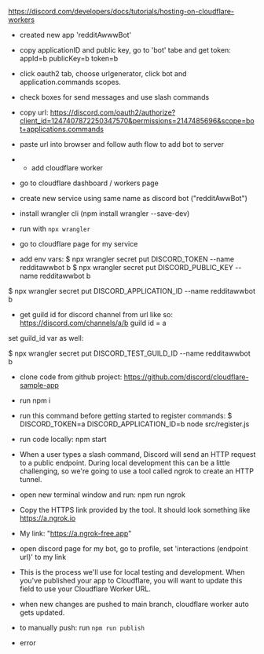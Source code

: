 https://discord.com/developers/docs/tutorials/hosting-on-cloudflare-workers
- created new app 'redditAwwwBot'
- copy applicationID and public key, go to 'bot' tabe and get token:
appId=b
publicKey=b
token=b

- click oauth2 tab, choose urlgenerator, click bot and application.commands scopes.
- check boxes for send messages and use slash commands
- copy url:
https://discord.com/oauth2/authorize?client_id=1247407872250347570&permissions=2147485696&scope=bot+applications.commands

- paste url into browser and follow auth flow to add bot to server

- - add cloudflare worker
- go to cloudflare dashboard / workers page
- create new service using same name as discord bot ("redditAwwBot")
- install wrangler cli (npm install wrangler --save-dev)
- run with `npx wrangler`

- go to cloudflare page for my service
- add env vars:
$ npx wrangler secret put DISCORD_TOKEN --name redditawwbot
    b
$ npx wrangler secret put DISCORD_PUBLIC_KEY --name redditawwbot
    b

$ npx wrangler secret put DISCORD_APPLICATION_ID --name redditawwbot
    b

- get guild id for discord channel from url like so:
https://discord.com/channels/a/b
guild id = a

set guild_id var as well:

$ npx wrangler secret put DISCORD_TEST_GUILD_ID --name redditawwbot
    b

- clone code from github project:
    https://github.com/discord/cloudflare-sample-app

- run npm i

- run this command before getting started to register commands:
$ DISCORD_TOKEN=a
DISCORD_APPLICATION_ID=b node src/register.js

- run code locally: npm start
- When a user types a slash command, Discord will send an HTTP request to a public endpoint. During local development this can be a little challenging, so we're going to use a tool called ngrok to create an HTTP tunnel.
- open new terminal window and run: npm run ngrok
- Copy the HTTPS link provided by the tool. It should look something like https://a.ngrok.io

- My link: "https://a.ngrok-free.app"
- open discord page for my bot, go to profile, set 'interactions (endpoint url)' to my link
- This is the process we'll use for local testing and development. When you've published your app to Cloudflare, you will want to update this field to use your Cloudflare Worker URL.

- when new changes are pushed to main branch, cloudflare worker auto gets updated.
- to manually push: run `npm run publish`

- error